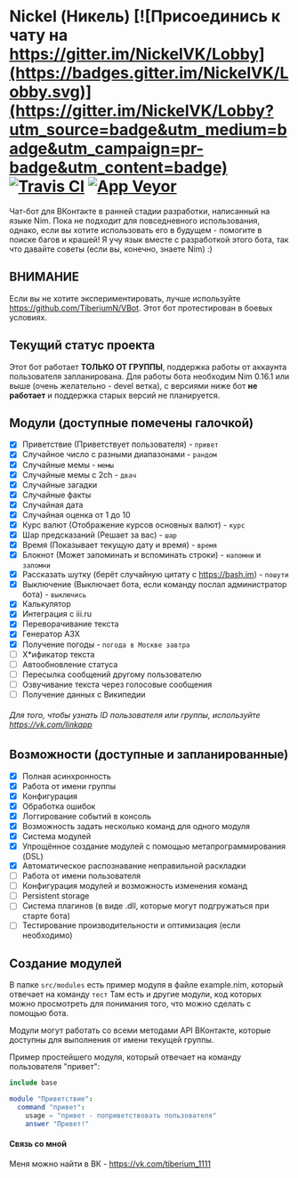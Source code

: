 Nickel (Никель) [![Присоединись к чату на https://gitter.im/NickelVK/Lobby](https://badges.gitter.im/NickelVK/Lobby.svg)](https://gitter.im/NickelVK/Lobby?utm_source=badge&utm_medium=badge&utm_campaign=pr-badge&utm_content=badge) [![Travis CI](https://travis-ci.org/VKBots/Nickel.svg?branch=master)](https://travis-ci.org/TiberiumN/Nickel) [![App Veyor](https://ci.appveyor.com/api/projects/status/futyiif4dq7blmof/branch/master?svg=true)](https://ci.appveyor.com/project/TiberiumPY/nickelvk/branch/master)
======

Чат-бот для ВКонтакте в ранней стадии разработки, написанный на языке Nim.
Пока не подходит для повседневного использования, однако, если вы хотите использовать его в будущем - помогите в поиске багов и крашей!
Я учу язык вместе с разработкой этого бота, так что давайте советы (если вы, конечно, знаете Nim) :)
## ВНИМАНИЕ
Если вы не хотите экспериментировать, лучше используйте https://github.com/TiberiumN/VBot. Этот бот протестирован в боевых условиях.

## Текущий статус проекта
Этот бот работает **ТОЛЬКО ОТ ГРУППЫ**, поддержка работы от аккаунта пользователя запланирована.
Для работы бота необходим Nim 0.16.1 или выше (очень желательно - devel ветка), с версиями ниже бот **не работает** и поддержка старых версий не планируется.

## Модули (доступные помечены галочкой)
- [x] Приветствие (Приветствует пользователя) - `привет`
- [x] Случайное число с разными диапазонами - `рандом`
- [x] Случайные мемы - `мемы`
- [x] Случайные мемы с 2ch - `двач`
- [x] Случайные загадки
- [x] Случайные факты
- [x] Случайная дата
- [x] Случайная оценка от 1 до 10
- [x] Курс валют (Отображение курсов основных валют) - `курс`
- [x] Шар предсказаний (Решает за вас) - `шар`
- [x] Время (Показывает текущую дату и время) - `время`
- [x] Блокнот (Может запоминать и вспоминать строки) - `напомни` и `запомни`
- [x] Рассказать шутку (берёт случайную цитату с https://bash.im) - `пошути`
- [x] Выключение (Выключает бота, если команду послал администратор бота) - `выключись`
- [x] Калькулятор
- [x] Интеграция с iii.ru
- [x] Переворачивание текста
- [x] Генератор АЗХ
- [x] Получение погоды - `погода в Москве завтра`
- [ ] Х*ификатор текста
- [ ] Автообновление статуса
- [ ] Пересылка сообщений другому пользователю
- [ ] Озвучивание текста через голосовые сообщения
- [ ] Получение данных с Википедии
###### Для того, чтобы узнать ID пользователя или группы, используйте https://vk.com/linkapp

## Возможности (доступные и запланированные)
- [x] Полная асинхронность
- [x] Работа от имени группы
- [x] Конфигурация
- [x] Обработка ошибок
- [x] Логгирование событий в консоль
- [x] Возможность задать несколько команд для одного модуля
- [x] Система модулей
- [x] Упрощённое создание модулей с помощью метапрограммирования (DSL)
- [x] Автоматическое распознавание неправильной раскладки
- [ ] Работа от имени пользователя
- [ ] Конфигурация модулей и возможность изменения команд
- [ ] Persistent storage
- [ ] Система плагинов (в виде .dll, которые могут подгружаться при старте бота)
- [ ] Тестирование производительности и оптимизация (если необходимо)

## Создание модулей
В папке `src/modules` есть пример модуля в файле example.nim, который отвечает на команду `тест`
Там есть и другие модули, код которых можно просмотреть для понимания того, что можно сделать с помощью бота.

Модули могут работать со всеми методами API ВКонтакте, которые доступны для выполнения от имени текущей группы.

Пример простейшего модуля, который отвечает на команду пользователя "привет":
```nim
include base

module "Приветствие":
  command "привет":
    usage = "привет - поприветствовать пользователя"
    answer "Привет!"
```
#### Связь со мной
Меня можно найти в ВК - https://vk.com/tiberium_1111
